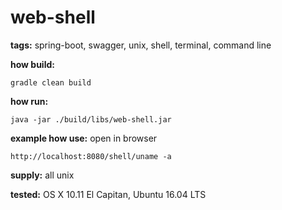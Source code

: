 # web-shell
**tags:** spring-boot, swagger, unix, shell, terminal, command line

**how build:**
```
gradle clean build
```

**how run:**
```
java -jar ./build/libs/web-shell.jar
```

**example how use:**
open in browser
```
http://localhost:8080/shell/uname -a
```

**supply:**
all unix

**tested:**
OS X 10.11 El Capitan, Ubuntu 16.04 LTS